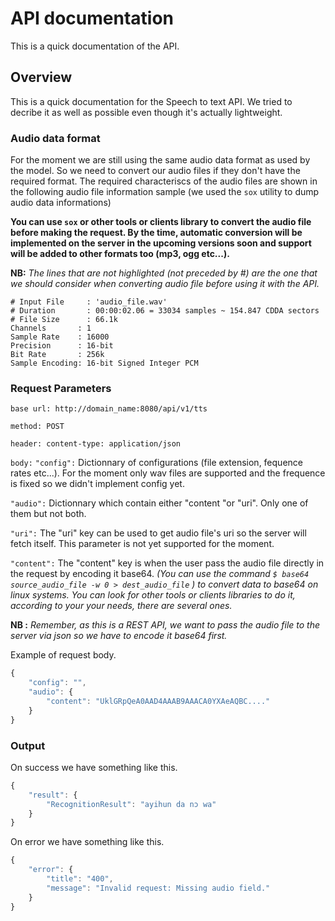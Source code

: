 # API documentation

This is a quick documentation of the API.

## Overview

This is a quick documentation for the Speech to text API.
We tried to decribe it as well as possible even though it's actually lightweight.

### Audio data format

For the moment we are still using the same audio data format as used by the model.
So we need to convert our audio files if they don't have the required format.
The required characteriscs of the audio files are shown in the following audio
file information sample (we used the `sox` utility to dump audio data informations)

**You can use `sox` or other tools or clients library to convert the audio file before making the request. By the time, automatic conversion will be implemented on the server in the upcoming versions soon and support will be added to other formats too (mp3, ogg etc...).**

**NB:** *The lines that are not highlighted (not preceded by #) are the one that we should consider when converting audio file before using it with the API.*

    # Input File     : 'audio_file.wav'
    # Duration       : 00:00:02.06 = 33034 samples ~ 154.847 CDDA sectors
    # File Size      : 66.1k
    Channels       : 1
    Sample Rate    : 16000
    Precision      : 16-bit
    Bit Rate       : 256k
    Sample Encoding: 16-bit Signed Integer PCM

### Request Parameters

`base url: http://domain_name:8080/api/v1/tts`

`method: POST`

`header: content-type: application/json`

`body:`
`"config":` Dictionnary of configurations (file extension, fequence rates etc...). For the moment only wav files are supported and the frequence is fixed so we didn't implement config yet.

`"audio":` Dictionnary which contain either "content "or "uri". Only one of them but not both.

`"uri":` The "uri" key can be used to get audio file's uri so the server will fetch itself. This parameter is not yet supported for the moment.

`"content":` The "content" key is when the user pass the audio file directly in the request by encoding it base64. *(You can use the command `$ base64 source_audio_file -w 0 > dest_audio_file` ) to convert data to base64 on linux systems. You can look for other tools or clients libraries to do it, according to your your needs, there are several ones.*

**NB :** *Remember, as this is a REST API, we want to pass the audio file to the server via json so we have to encode it base64 first.*

Example of request body.

```javascript
{
    "config": "",
    "audio": {
        "content": "UklGRpQeA0AAD4AAAB9AAACA0YXAeAQBC...."
    }
}

```

### Output

On success we have something like this.

```javascript
{
    "result": {
        "RecognitionResult": "ayihun da nɔ wa"
    }
}

```

On error we have something like this.

```javascript
{
    "error": {
        "title": "400",
        "message": "Invalid request: Missing audio field."
    }
}

```
